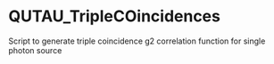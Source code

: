 # QUTAU_TripleCOincidences
Script to generate triple coincidence g2 correlation function for single photon source
